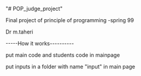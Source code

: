 "# POP_judge_project" 

Final project of principle of programming -spring 99

Dr m.taheri

-----How it works----------

put main code and students code in mainpage

put inputs in a folder with name "input" in main page

